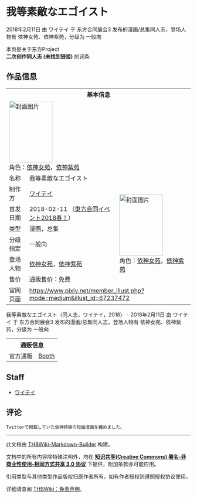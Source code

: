 # 我等素敵なエゴイスト

<!-- source html: G:\repos\THBWiki-Markdown-Builder\THBWikiMarkdown\Temp\main\e\e1\ns0%3A%E6%88%91%E7%AD%89%E7%B4%A0%E6%95%B5%E3%81%AA%E3%82%A8%E3%82%B4%E3%82%A4%E3%82%B9%E3%83%88.html -->

2018年2月11日 由 ワイテイ 于 东方合同展会3 发布的漫画/总集同人志，登场人物有 依神女苑、依神紫苑，分级为 一般向

本页是关于东方Project  
 **二次创作同人志 (未找到链接)** 的词条

## 作品信息

<table><tbody><tr><th colspan="3">基本信息</th></tr><tr><td class="cover-artwork-mobile" colspan="2"><a href="./文件-我等素敵なエゴイスト封面.jpg.md" class="image" title="封面图片"><img alt="封面图片" src="https://upload.thwiki.cc/thumb/f/fc/%E6%88%91%E7%AD%89%E7%B4%A0%E6%95%B5%E3%81%AA%E3%82%A8%E3%82%B4%E3%82%A4%E3%82%B9%E3%83%88%E5%B0%81%E9%9D%A2.jpg/118px-%E6%88%91%E7%AD%89%E7%B4%A0%E6%95%B5%E3%81%AA%E3%82%A8%E3%82%B4%E3%82%A4%E3%82%B9%E3%83%88%E5%B0%81%E9%9D%A2.jpg" decoding="async" loading="lazy" width="118" height="168" srcset="https://upload.thwiki.cc/thumb/f/fc/%E6%88%91%E7%AD%89%E7%B4%A0%E6%95%B5%E3%81%AA%E3%82%A8%E3%82%B4%E3%82%A4%E3%82%B9%E3%83%88%E5%B0%81%E9%9D%A2.jpg/178px-%E6%88%91%E7%AD%89%E7%B4%A0%E6%95%B5%E3%81%AA%E3%82%A8%E3%82%B4%E3%82%A4%E3%82%B9%E3%83%88%E5%B0%81%E9%9D%A2.jpg 1.5x, https://upload.thwiki.cc/thumb/f/fc/%E6%88%91%E7%AD%89%E7%B4%A0%E6%95%B5%E3%81%AA%E3%82%A8%E3%82%B4%E3%82%A4%E3%82%B9%E3%83%88%E5%B0%81%E9%9D%A2.jpg/237px-%E6%88%91%E7%AD%89%E7%B4%A0%E6%95%B5%E3%81%AA%E3%82%A8%E3%82%B4%E3%82%A4%E3%82%B9%E3%83%88%E5%B0%81%E9%9D%A2.jpg 2x" data-file-width="800" data-file-height="1133"></a><div class="cover-char">角色：<a href="./依神女苑.md" title="依神女苑">依神女苑</a>，<a href="./依神紫苑.md" title="依神紫苑">依神紫苑</a></div></td>
</tr><tr><td class="label">名称</td><td colspan="2"> 我等素敵なエゴイスト </td></tr><tr><td class="label">制作方</td><td><a href="./ワイテイ.md" title="ワイテイ">ワイテイ</a></td><td class="cover-artwork" rowspan="6" style="min-width:168px;"><a href="./文件-我等素敵なエゴイスト封面.jpg.md" class="image" title="封面图片"><img alt="封面图片" src="https://upload.thwiki.cc/thumb/f/fc/%E6%88%91%E7%AD%89%E7%B4%A0%E6%95%B5%E3%81%AA%E3%82%A8%E3%82%B4%E3%82%A4%E3%82%B9%E3%83%88%E5%B0%81%E9%9D%A2.jpg/118px-%E6%88%91%E7%AD%89%E7%B4%A0%E6%95%B5%E3%81%AA%E3%82%A8%E3%82%B4%E3%82%A4%E3%82%B9%E3%83%88%E5%B0%81%E9%9D%A2.jpg" decoding="async" loading="lazy" width="118" height="168" srcset="https://upload.thwiki.cc/thumb/f/fc/%E6%88%91%E7%AD%89%E7%B4%A0%E6%95%B5%E3%81%AA%E3%82%A8%E3%82%B4%E3%82%A4%E3%82%B9%E3%83%88%E5%B0%81%E9%9D%A2.jpg/178px-%E6%88%91%E7%AD%89%E7%B4%A0%E6%95%B5%E3%81%AA%E3%82%A8%E3%82%B4%E3%82%A4%E3%82%B9%E3%83%88%E5%B0%81%E9%9D%A2.jpg 1.5x, https://upload.thwiki.cc/thumb/f/fc/%E6%88%91%E7%AD%89%E7%B4%A0%E6%95%B5%E3%81%AA%E3%82%A8%E3%82%B4%E3%82%A4%E3%82%B9%E3%83%88%E5%B0%81%E9%9D%A2.jpg/237px-%E6%88%91%E7%AD%89%E7%B4%A0%E6%95%B5%E3%81%AA%E3%82%A8%E3%82%B4%E3%82%A4%E3%82%B9%E3%83%88%E5%B0%81%E9%9D%A2.jpg 2x" data-file-width="800" data-file-height="1133"></a><div class="cover-char">角色：<a href="./依神女苑.md" title="依神女苑">依神女苑</a>，<a href="./依神紫苑.md" title="依神紫苑">依神紫苑</a></div></td>
</tr><tr><td class="label">首发日期</td><td>2018-02-11&#160;（<a href="/展会作品列表?e=%E4%B8%9C%E6%96%B9%E5%90%88%E5%90%8C%E5%B1%95%E4%BC%9A%233">東方合同イベント2018春！</a>）</td></tr><tr><td class="label">类型</td><td>漫画，总集</td></tr><tr><td class="label">分级指定</td><td>一般向</td></tr><tr><td class="label">登场人物</td><td><a href="./依神女苑.md" title="依神女苑">依神女苑</a>，<a href="./依神紫苑.md" title="依神紫苑">依神紫苑</a></td></tr><tr><td class="label">售价</td><td>通贩售价：免费</td></tr>
<tr><td class="label">官网页面</td><td colspan="2"><a rel="nofollow" class="external free" href="https://www.pixiv.net/member_illust.php?mode=medium&amp;illust_id=67237472">https://www.pixiv.net/member_illust.php?mode=medium&amp;illust_id=67237472</a></td></tr></tbody></table>

我等素敵なエゴイスト（同人志，ワイテイ，2018） - 2018年2月11日 由 ワイテイ 于 东方合同展会3 发布的漫画/总集同人志，登场人物有 依神女苑、依神紫苑，分级为 一般向

<table><tbody><tr><th colspan="3">通贩信息</th></tr><tr><td class="label">官方通贩</td><td colspan="2"><a rel="nofollow" class="external text" href="https://waitei.booth.pm/items/1364567">Booth</a></td></tr></tbody></table>



## Staff
- [ワイテイ](./ワイテイ.md)


## 评论
```
Twitterで掲載していた依神姉妹の短編漫画を纏めました。
```

  
  

  





---

此文档由 [THBWiki-Markdown-Builder](https://github.com/Delsin-Yu/THBWiki-Markdown-Builder) 构建。

文档中的所有内容除特殊注明外，均在 [**知识共享(Creative Commons) 署名-非商业性使用-相同方式共享 3.0 协议**](https://creativecommons.org/licenses/by-sa/3.0/deed.zh-hans) 下提供，附加条款亦可能应用。

引用类型与其他类型作品版权归原作者所有，如有作者授权则遵照授权协议使用。

详细请查阅 [THBWiki：免责声明](https://thbwiki.cc/THBWiki:%E5%85%8D%E8%B4%A3%E5%A3%B0%E6%98%8E)。


